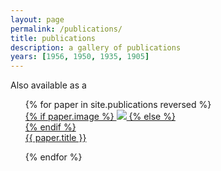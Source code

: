 ```yaml
---
layout: page
permalink: /publications/
title: publications
description: a gallery of publications
years: [1956, 1950, 1935, 1905]
---
```


Also available as a

<ul class="paper-list">
{% for paper in site.publications reversed %}

<div class="paper">
    <div class="thumbnail">
        <a href="{{ paper.url | prepend: site.baseurl | prepend: site.url }}">
        {% if paper.image %}
        <img class="thumbnail" src="{{ paper.image | prepend: site.baseurl | prepend: site.url }}"/>
        {% else %}
        <div class="thumbnail blankbox"></div>
        {% endif %}    
        </a>
    </div>
    <a class="paper-title" href="{{ site.baseurl }}{{ paper.url }}" class="off">{{ paper.title }}</a>
</div>


{% endfor %}
</ul>
